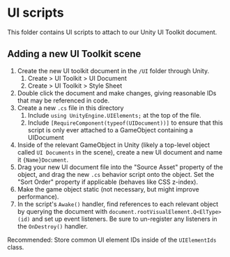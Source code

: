 # UI scripts

This folder contains UI scripts to attach to our Unity UI Toolkit document.

## Adding a new UI Toolkit scene

1. Create the new UI toolkit document in the `/UI` folder through Unity.
    1. Create > UI Toolkit > UI Document
    1. Create > UI Toolkit > Style Sheet
1. Double click the document and make changes, giving reasonable IDs that may be referenced in code.
1. Create a new `.cs` file in this directory
    1. Include `using UnityEngine.UIElements;` at the top of the file.
    1. Include `[RequireComponent(typeof(UIDocument))]` to ensure that this script is only ever attached to a
       GameObject containing a UIDocument
1. Inside of the relevant GameObject in Unity (likely a top-level object called `UI Documents` in the scene),
   create a new UI document and name it `{Name}Document`.
1. Drag your new UI document file into the "Source Asset" property of the object, and drag the new `.cs`
   behavior script onto the object. Set the "Sort Order" property if applicable (behaves like CSS z-index).
1. Make the game object static (not necessary, but might improve performance).
1. In the script's `Awake()` handler, find references to each relevant object by querying the document
   with  `document.rootVisualElement.Q<ElType>(id)` and set up event listeners. Be sure to un-register
   any listeners in the `OnDestroy()` handler.

Recommended: Store common UI element IDs inside of the `UIElementIds` class.